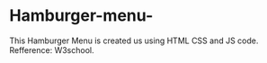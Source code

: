 # Hamburger-menu-
This Hamburger Menu is created us using HTML CSS and JS code. 
Refference: W3school.
